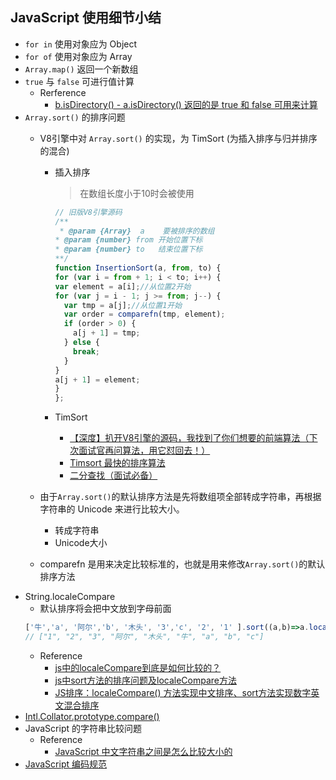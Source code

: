 <!--
 * @Author: your name
 * @Date: 2020-12-13 11:43:40
 * @LastEditTime: 2021-02-09 17:52:40
 * @LastEditors: Please set LastEditors
 * @Description: In User Settings Edit
 * @FilePath: \electron-vue-vite\src\render\node\README.md
-->
## JavaScript 使用细节小结
  - `for in` 使用对象应为 Object
  - `for of` 使用对象应为 Array
  - `Array.map()` 返回一个新数组
  - `true` 与 `false` 可进行值计算
    - Rerference
      - [b.isDirectory() - a.isDirectory() 返回的是 true 和 false 可用来计算](https://segmentfault.com/q/1010000038460792/a-1020000038462319)
  - `Array.sort()` 的排序问题
    - V8引擎中对 `Array.sort()` 的实现，为 TimSort (为插入排序与归并排序的混合)
      - 插入排序
        > 在数组长度小于10时会被使用
        ```js
        // 旧版V8引擎源码
        /**
         * @param {Array}  a    要被排序的数组
        * @param {number} from 开始位置下标
        * @param {number} to   结束位置下标
        **/
        function InsertionSort(a, from, to) {
        for (var i = from + 1; i < to; i++) {
        var element = a[i];//从位置2开始
        for (var j = i - 1; j >= from; j--) {
          var tmp = a[j];//从位置1开始
          var order = comparefn(tmp, element);
          if (order > 0) {
            a[j + 1] = tmp;
          } else {
            break;
          }
        }
        a[j + 1] = element;
        }
        };
        ```

      - TimSort
        - [【深度】扒开V8引擎的源码，我找到了你们想要的前端算法（下次面试官再问算法，用它怼回去！）](https://blog.51cto.com/14160840/2435653)
        - [Timsort 最快的排序算法](https://segmentfault.com/a/1190000020280815)
        - [二分查找（面试必备）](https://segmentfault.com/a/1190000008699980)

    - 由于`Array.sort()`的默认排序方法是先将数组项全部转成字符串，再根据字符串的 Unicode 来进行比较大小。
      - 转成字符串
      - Unicode大小
    - comparefn 是用来决定比较标准的，也就是用来修改`Array.sort()`的默认排序方法
      > 
  - String.localeCompare
    - 默认排序将会把中文放到字母前面
    ```js
    ['牛','a', '阿尔','b', '木头', '3','c', '2', '1' ].sort((a,b)=>a.localeCompare(b))
    // ["1", "2", "3", "阿尔", "木头", "牛", "a", "b", "c"]
    ```
    - Reference
      - [js中的localeCompare到底是如何比较的？](http://www.qiutianaimeili.com/html/page/2020/07/20207171bfbctvh896.html)
      - [js中sort方法的排序问题及localeCompare方法](https://juejin.cn/post/6844903816597504008)
      - [JS排序：localeCompare() 方法实现中文排序、sort方法实现数字英文混合排序](https://www.cnblogs.com/goloving/p/7662676.html)
  - [Intl.Collator.prototype.compare()](https://developer.mozilla.org/en-US/docs/Web/JavaScript/Reference/Global_Objects/Intl/Collator/compare)
  - JavaScript 的字符串比较问题
    - Reference
      - [JavaScript 中文字符串之间是怎么比较大小的](https://segmentfault.com/q/1010000038462514)
  - [JavaScript 编码规范](http://itmyhome.com/js/huan_xing.html)